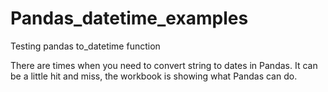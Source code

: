 # Pandas_datetime_examples
Testing pandas to_datetime function


There are times when you need to convert string to dates in Pandas. It can be a little hit and miss, the workbook is showing what Pandas can do.
